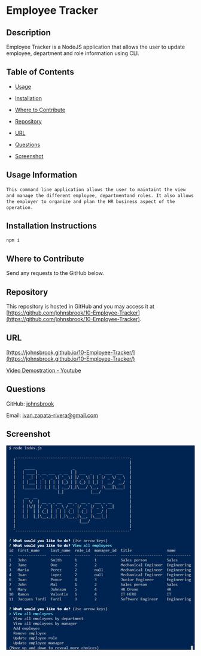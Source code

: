
# Employee Tracker  


## Description 
 
Employee Tracker is a NodeJS application that allows the user to update employee, department and role information using CLI. 


## Table of Contents 


* [Usage](#usage-information) 

* [Installation](#installation-instructions) 

* [Where to Contribute](#where-to-contribute) 

* [Repository](#repository) 

* [URL](#url) 

* [Questions](#questions) 

* [Screenshot](#screenshot) 


## Usage Information 
 
    This command line application allows the user to maintaint the view and manage the different employee, departmentand roles. It also allows the employer to organize and plan the HR business aspect of the operation. 


## Installation Instructions 
 
    npm i 


## Where to Contribute 
 
Send any requests to the GitHub below.  


## Repository 
 
This repository is hosted in GitHub and you may access it at [https://github.com/johnsbrook/10-Employee-Tracker](https://github.com/johnsbrook/10-Employee-Tracker). 


## URL 
 
[https://johnsbrook.github.io/10-Employee-Tracker/](https://johnsbrook.github.io/10-Employee-Tracker/)

[Video Demostration - Youtube](https://youtu.be/Cff3_Yf4Lhg)

## Questions 
 
GitHub: [johnsbrook](https://github.com/johnsbrook) 
 
Email: [ivan.zapata-rivera@gmail.com](mailto:ivan.zapata-rivera@gmail.com)

## Screenshot 
 
![Getting Started](assets/images/screenshot.PNG) 
 
